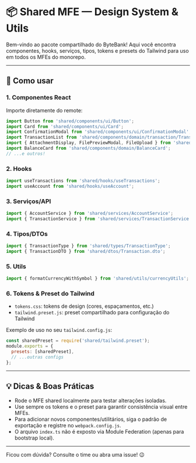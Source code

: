 # 📦 Shared MFE — Design System & Utils

Bem-vindo ao pacote compartilhado do ByteBank! Aqui você encontra componentes, hooks, serviços, tipos, tokens e presets do Tailwind para uso em todos os MFEs do monorepo.

---

## 🚀 Como usar

### 1. Componentes React
Importe diretamente do remote:
```js
import Button from 'shared/components/ui/Button';
import Card from 'shared/components/ui/Card';
import ConfirmationModal from 'shared/components/ui/ConfirmationModal';
import TransactionList from 'shared/components/domain/transaction/TransactionList';
import { AttachmentDisplay, FilePreviewModal, FileUpload } from 'shared/components/domain/file';
import BalanceCard from 'shared/components/domain/BalanceCard';
// ...e outros!
```

### 2. Hooks
```js
import useTransactions from 'shared/hooks/useTransactions';
import useAccount from 'shared/hooks/useAccount';
```

### 3. Serviços/API
```js
import { AccountService } from 'shared/services/AccountService';
import { TransactionService } from 'shared/services/TransactionService';
```

### 4. Tipos/DTOs
```js
import { TransactionType } from 'shared/types/TransactionType';
import { TransactionDTO } from 'shared/dtos/Transaction.dto';
```

### 5. Utils
```js
import { formatCurrencyWithSymbol } from 'shared/utils/currencyUtils';
```

### 6. Tokens & Preset do Tailwind
- `tokens.css`: tokens de design (cores, espaçamentos, etc.)
- `tailwind.preset.js`: preset compartilhado para configuração do Tailwind

Exemplo de uso no seu `tailwind.config.js`:
```js
const sharedPreset = require('shared/tailwind.preset');
module.exports = {
  presets: [sharedPreset],
  // ...outras configs
};
```

---

## 💡 Dicas & Boas Práticas
- Rode o MFE shared localmente para testar alterações isoladas.
- Use sempre os tokens e o preset para garantir consistência visual entre MFEs.
- Para adicionar novos componentes/utilitários, siga o padrão de exportação e registre no `webpack.config.js`.
- O arquivo `index.ts` não é exposto via Module Federation (apenas para bootstrap local).

---

Ficou com dúvida? Consulte o time ou abra uma issue! 😉
